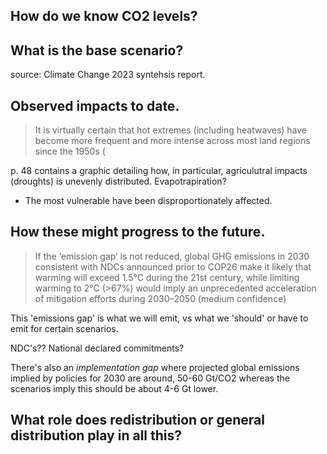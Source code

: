 

## How do we know CO2 levels?

## What is the base scenario?
source: Climate Change 2023 syntehsis report.

## Observed impacts to date.

> It is virtually certain that hot extremes (including heatwaves) have become more frequent and more
> intense across most land regions since the 1950s (

p. 48 contains a graphic detailing how, in particular, agriculutral impacts (droughts) is unevenly
distributed. Evapotrapiration?

- The most vulnerable have been disproportionately affected.

## How these might progress to the future.

> If the ‘emission gap’ is not reduced, global GHG emissions in 2030 consistent with NDCs announced
> prior to COP26 make it likely that warming will exceed 1.5°C during the 21st century, while
> limiting warming to 2°C (>67%) would imply an unprecedented acceleration of mitigation efforts
> during 2030–2050 (medium confidence)

This 'emissions gap' is what we will emit, vs what we 'should' or have to emit for certain
scenarios.

NDC's?? National declared commitments?

There's also an *implementation gap* where projected global emissions implied by policies for 2030
are around, 50-60 Gt/CO2 whereas the scenarios imply this should be about 4-6 Gt lower.

## What role does redistribution or general distribution play in all this?







